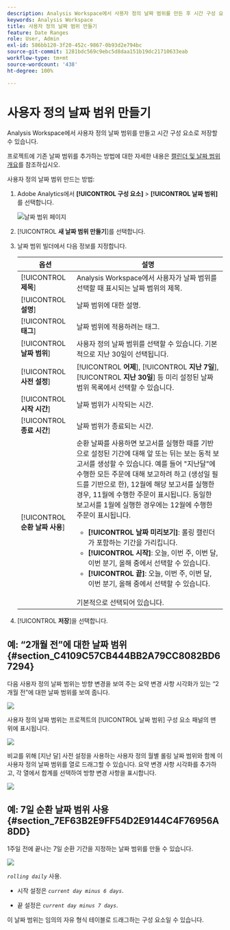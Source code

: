 ```yaml
---
description: Analysis Workspace에서 사용자 정의 날짜 범위를 만든 후 시간 구성 요소로 저장합니다.
keywords: Analysis Workspace
title: 사용자 정의 날짜 범위 만들기
feature: Date Ranges
role: User, Admin
exl-id: 586bb120-3f20-452c-9867-0b93d2e794bc
source-git-commit: 1281bdc569c9ebc5d8daa151b19dc21710633eab
workflow-type: tm+mt
source-wordcount: '438'
ht-degree: 100%

---
```


# 사용자 정의 날짜 범위 만들기

Analysis Workspace에서 사용자 정의 날짜 범위를 만들고 시간 구성 요소로 저장할 수 있습니다.

프로젝트에 기존 날짜 범위를 추가하는 방법에 대한 자세한 내용은 [캘린더 및 날짜 범위 개요](/help/analyze/analysis-workspace/components/calendar-date-ranges/calendar.md)를 참조하십시오.

사용자 정의 날짜 범위 만드는 방법:

1. Adobe Analytics에서 **[!UICONTROL 구성 요소]** > **[!UICONTROL 날짜 범위]**&#x200B;를 선택합니다.

   ![날짜 범위 페이지](assets/date-ranges.png)

1. [!UICONTROL **새 날짜 범위 만들기**]&#x200B;를 선택합니다.

1. 날짜 범위 빌더에서 다음 정보를 지정합니다.

   | 옵션 | 설명 |
   |---------|----------|
   | [!UICONTROL **제목**] | Analysis Workspace에서 사용자가 날짜 범위를 선택할 때 표시되는 날짜 범위의 제목. |
   | [!UICONTROL **설명**] | 날짜 범위에 대한 설명. |
   | [!UICONTROL **태그**] | 날짜 범위에 적용하려는 태그. |
   | [!UICONTROL **날짜 범위**] | 사용자 정의 날짜 범위를 선택할 수 있습니다. 기본적으로 지난 30일이 선택됩니다. |
   | [!UICONTROL **사전 설정**] | [!UICONTROL **어제**], [!UICONTROL **지난 7일**], [!UICONTROL **지난 30일**] 등 미리 설정된 날짜 범위 목록에서 선택할 수 있습니다. |
   | [!UICONTROL **시작 시간**] | 날짜 범위가 시작되는 시간. |
   | [!UICONTROL **종료 시간**] | 날짜 범위가 종료되는 시간. |
   | [!UICONTROL **순환 날짜 사용**] | 순환 날짜를 사용하면 보고서를 실행한 때를 기반으로 설정된 기간에 대해 앞 또는 뒤는 보는 동적 보고서를 생성할 수 있습니다. 예를 들어 &quot;지난달&quot;에 수행한 모든 주문에 대해 보고하려 하고 (생성일 필드를 기반으로 한), 12월에 해당 보고서를 실행한 경우, 11월에 수행한 주문이 표시됩니다. 동일한 보고서를 1월에 실행한 경우에는 12월에 수행한 주문이 표시됩니다.<ul><li>**[!UICONTROL 날짜 미리보기]**: 롤링 캘린더가 포함하는 기간을 가리킵니다.</li><li>**[!UICONTROL 시작]**: 오늘, 이번 주, 이번 달, 이번 분기, 올해 중에서 선택할 수 있습니다.</li><li>**[!UICONTROL 끝]**: 오늘, 이번 주, 이번 달, 이번 분기, 올해 중에서 선택할 수 있습니다.</li></ul><br>기본적으로 선택되어 있습니다. |

1. [!UICONTROL **저장**]&#x200B;을 선택합니다.

## 예: “2개월 전”에 대한 날짜 범위 {#section_C4109C57CB444BB2A79CC8082BD67294}

다음 사용자 정의 날짜 범위는 방향 변경을 보여 주는 요약 변경 사항 시각화가 있는 “2개월 전”에 대한 날짜 범위를 보여 줍니다.

![](assets/date-range-two-months-ago.png)

사용자 정의 날짜 범위는 프로젝트의 [!UICONTROL 날짜 범위] 구성 요소 패널의 맨 위에 표시됩니다.

![](assets/date-range-panel-two-months-ago.png)

비교를 위해 [지난 달] 사전 설정을 사용하는 사용자 정의 월별 롤링 날짜 범위와 함께 이 사용자 정의 날짜 범위를 열로 드래그할 수 있습니다. 요약 변경 사항 시각화를 추가하고, 각 열에서 합계를 선택하여 방향 변경 사항을 표시합니다.

![](assets/date-range-two-months-table.png)

## 예: 7일 순환 날짜 범위 사용 {#section_7EF63B2E9FF54D2E9144C4F76956A8DD}

1주일 전에 끝나는 7일 순환 기간을 지정하는 날짜 범위를 만들 수 있습니다.

![](assets/create_date_range.png)

*`rolling daily`* 사용.

* 시작 설정은 *`current day minus 6 days`*.

* 끝 설정은 *`current day minus 7 days`*.

이 날짜 범위는 임의의 자유 형식 테이블로 드래그하는 구성 요소일 수 있습니다.
